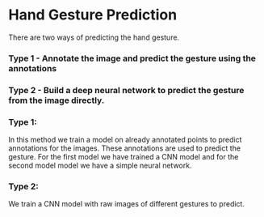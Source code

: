 # Hand Gesture Prediction

There are two ways of predicting the hand gesture.
### Type 1 - Annotate the image and predict the gesture using the annotations
### Type 2 - Build a deep neural network to predict the gesture from the image directly.

### Type 1:
In this method we train a model on already annotated points to predict annotations for the images. These annotations are used to predict the gesture. For the first model we have trained a CNN model and for the second model model we have a simple neural network.

### Type 2:
We train a CNN model with raw images of different gestures to predict.
